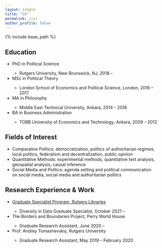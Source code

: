 ```yaml
---
layout: single
title: "CV"
permalink: /cv/
author_profile: false
---
```


{% include base_path %}

## Education
<ul>
 <li>PhD in Political Science</li>
   <ul>
	 		<li>Rutgers University, New Brunswick, NJ, 2018 – </li>
	 </ul>
 <li>MSc in Political Theory</li>
   <ul>
	 		<li>London School of Economics and Political Science, London, 2016 – 2017 </li>
	 </ul>
 <li>MA in Philosophy</li>
   <ul>
	 		<li>Middle East Technical University, Ankara, 2014 – 2016 </li>
	 </ul>
 <li>BA in Business Administration </li>
   <ul>
	 		<li>TOBB University of Economics and Technology, Ankara, 2009 – 2012 </li>
	 </ul>
</ul>

## Fields of Interest
* Comparative Politics: democratization, politics of authoritarian regimes, local politics, federalism and decentralization, public opinion 
* Quantitative Methods: experimental methods, quantitative text analysis, geospatial analysis, causal inference
* Social Media and Politics: agenda setting and political communication on social media, social media and authoritarian politics 

## Research Experience & Work
<ul>
 <li>  <a href="https://libguides.rutgers.edu/c.php?g=808679&p=5772239 "> Graduate Specialist Program, Rutgers Libraries </a> </li> 
    <ul>
	<li> Diversity in Data Graduate Specialist,  October 2021 – </li>
	 </ul>
 <li> The Borders and Boundaries Project, Perry World House </li> 
    <ul> 
    	<li> Graduate Research Assistant, June 2020 – </li>
   </ul>
   <li> Prof.  Andrey Tomashevskiy, Rutgers University </li> 
      <ul> 
      	<li> Graduate Research Assistant, May 2019 – February 2020 </li> 
   </ul>
    
<br /> <br /> <br /> <br /> 